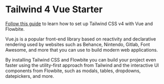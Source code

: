 # Tailwind 4 Vue Starter

[Follow this guide](https://flowbite.com/docs/getting-started/vue/) to learn how to set up Tailwind CSS v4 with Vue and Flowbite.

Vue.js is a popular front-end library based on reactivity and declarative rendering used by websites such as Behance, Nintendo, Gitlab, Font Awesome, and more that you can use to build modern web applications.

By installing Tailwind CSS and Flowbite you can build your project even faster using the utility-first approach from Tailwind and the interactive UI components from Flowbite, such as modals, tables, dropdowns, datepickers, and more.
